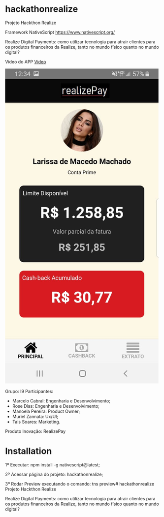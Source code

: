 # hackathonrealize
Projeto Hackthon Realize

Framework NativeScript https://www.nativescript.org/

Realize Digital Payments: como utilizar tecnologia para atrair clientes para os
produtos financeiros da Realize, tanto no mundo físico quanto no mundo digital?

Video do APP [Video](https://youtu.be/bRgiLkm3ugc)

![Screenshot](screenshot.jpeg)

Grupo: I9
Participantes: 

* Marcelo Cabral: Engenharia e Desenvolvimento;
* Rose Dias: Engenharia e Desenvolvimento;
* Manoela Pereira: Product Owner;
* Muriel Zannata: Ux/UI;
* Tais Soares: Marketing.

Produto Inovação: RealizePay


# Installation

1º Executar: npm install -g nativescript@latest;

2º Acessar página do projeto: hackathonrealize;

3º Rodar Preview executando o comando: tns preview# hackathonrealize
Projeto Hackthon Realize

Realize Digital Payments: como utilizar tecnologia para atrair clientes para os
produtos financeiros da Realize, tanto no mundo físico quanto no mundo digital?


